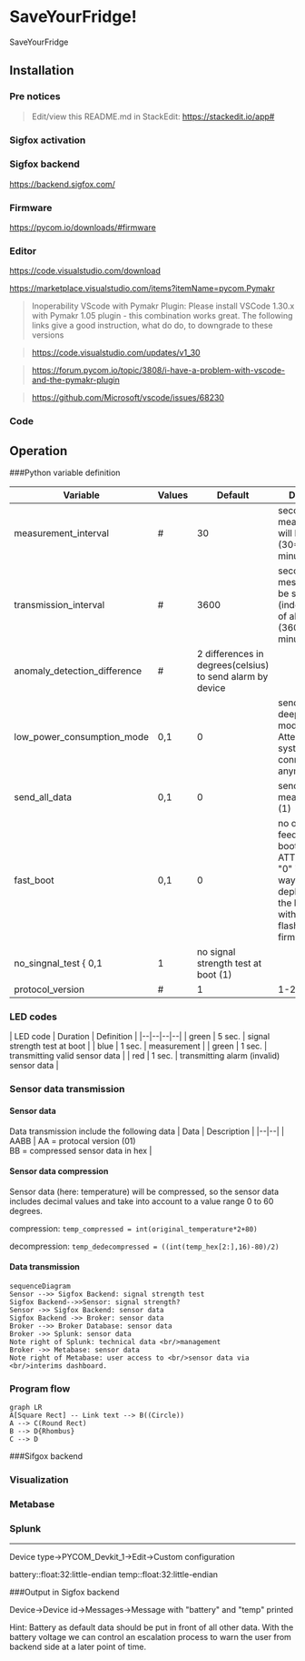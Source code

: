 
# SaveYourFridge!
SaveYourFridge

## Installation

### Pre notices

> Edit/view this README.md in StackEdit: https://stackedit.io/app#

### Sigfox activation

  
### Sigfox backend

https://backend.sigfox.com/

### Firmware

https://pycom.io/downloads/#firmware

  
### Editor

https://code.visualstudio.com/download

https://marketplace.visualstudio.com/items?itemName=pycom.Pymakr

> Inoperability VScode with Pymakr Plugin: Please install VSCode 1.30.x with Pymakr 1.05 plugin - this combination works great. The following links give a good instruction, what do do, to downgrade to these versions

> https://code.visualstudio.com/updates/v1_30

> https://forum.pycom.io/topic/3808/i-have-a-problem-with-vscode-and-the-pymakr-plugin

> https://github.com/Microsoft/vscode/issues/68230


### Code

## Operation

###Python variable definition

| Variable | Values | Default | Definition |
|--|--|--|--|
| measurement_interval | # | 30 | seconds a measurement will be done (30=>5 minutes) |
| transmission_interval | # | 3600 | seconds a message will be sent (independently of alarm) (3600=>15 minutes) |
| anomaly_detection_difference | # | 2 differences in degrees(celsius) to send alarm by device |
| low_power_consumption_mode | 0,1 | 0 | send device to deep sleep mode (1) Attention: system is not connectable anymore |
| send_all_data | 0,1 | 0 | send every measurement (1)
| fast_boot | 0,1 | 0 | no operational feedback at boot - ATTENTION: "0" is the only way to re-deploy code to the board without flashing the firmware! |
| no_singnal_test { 0,1 | 1 | no signal strength test at boot (1) |
| protocol_version | # | 1 | 1-254 | change, if data format changed |

### LED codes

| LED code | Duration | Definition |
|--|--|--|--|
| green | 5 sec. | signal strength test at boot |
| blue | 1 sec. | measurement |
| green | 1 sec. | transmitting valid sensor data |
| red | 1 sec. | transmitting alarm (invalid) sensor data |


### Sensor data transmission
#### Sensor data
Data transmission include the following data
| Data | Description |
|--|--|
| AABB | AA = protocal version (01)<br/>BB = compressed sensor data in hex |
#### Sensor data compression
Sensor data (here: temperature) will be compressed, so the sensor data  includes decimal values and take into account to a value range 0 to 60 degrees.

compression:
`temp_compressed = int(original_temperature*2+80)`

decompression:
`temp_dedecompressed = ((int(temp_hex[2:],16)-80)/2)`

#### Data transmission
```mermaid
sequenceDiagram
Sensor -->> Sigfox Backend: signal strength test
Sigfox Backend-->>Sensor: signal strength?
Sensor ->> Sigfox Backend: sensor data
Sigfox Backend ->> Broker: sensor data
Broker -->> Broker Database: sensor data
Broker ->> Splunk: sensor data
Note right of Splunk: technical data <br/>management
Broker ->> Metabase: sensor data
Note right of Metabase: user access to <br/>sensor data via <br/>interims dashboard.

```  

### Program flow

```mermaid
graph LR
A[Square Rect] -- Link text --> B((Circle))
A --> C(Round Rect)
B --> D{Rhombus}
C --> D
```

###Sifgox backend

### Visualization

### Metabase

### Splunk

___

  

Device type->PYCOM_Devkit_1->Edit->Custom configuration

  

  

battery::float:32:little-endian temp::float:32:little-endian

  

  

###Output in Sigfox backend

  

Device->Device id->Messages->Message with "battery" and "temp" printed

  

  

Hint: Battery as default data should be put in front of all other data. With the battery voltage we can control an escalation process to warn the user from backend side at a later point of time.
